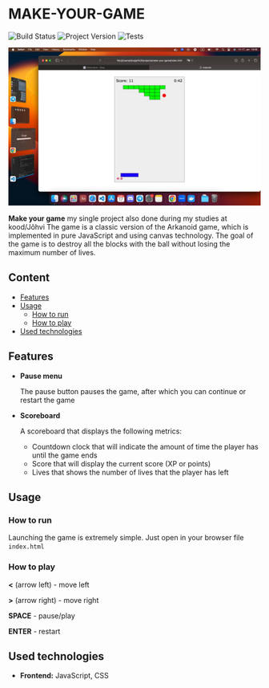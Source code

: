 # MAKE-YOUR-GAME

![Build Status](https://img.shields.io/badge/Project-In%20Progress-orange) ![Project Version](https://img.shields.io/badge/Version-1.0-blue) ![Tests](https://img.shields.io/badge/Tests-Passed-green)

<p align="center">
  <img src="arkanoid.jpg" alt="Image" />
</p>

**Make your game** my single project also done during my studies at kood/Jõhvi The game is a classic version of the Arkanoid game, which is implemented in pure JavaScript and using canvas technology. The goal of the game is to destroy all the blocks with the ball without losing the maximum number of lives.

## Content

- [Features](#features)
- [Usage](#usage)
  - [How to run](#how-to-run)
  - [How to play](#how-to-play)
- [Used technologies](#used-technologies)

## Features

- **Pause menu**

    The pause button pauses the game, after which you can continue or restart the game

- **Scoreboard**
    
    A scoreboard that displays the following metrics:

    - Countdown clock that will indicate the amount of time the player has until the game ends
    - Score that will display the current score (XP or points)
    - Lives that shows the number of lives that the player has left

## Usage

### How to run 

Launching the game is extremely simple. Just open in your browser file `index.html`

### How to play

**<** (arrow left) - move left

**>** (arrow right) - move right

**SPACE** - pause/play

**ENTER** - restart

## Used technologies

- **Frontend:** JavaScript, CSS